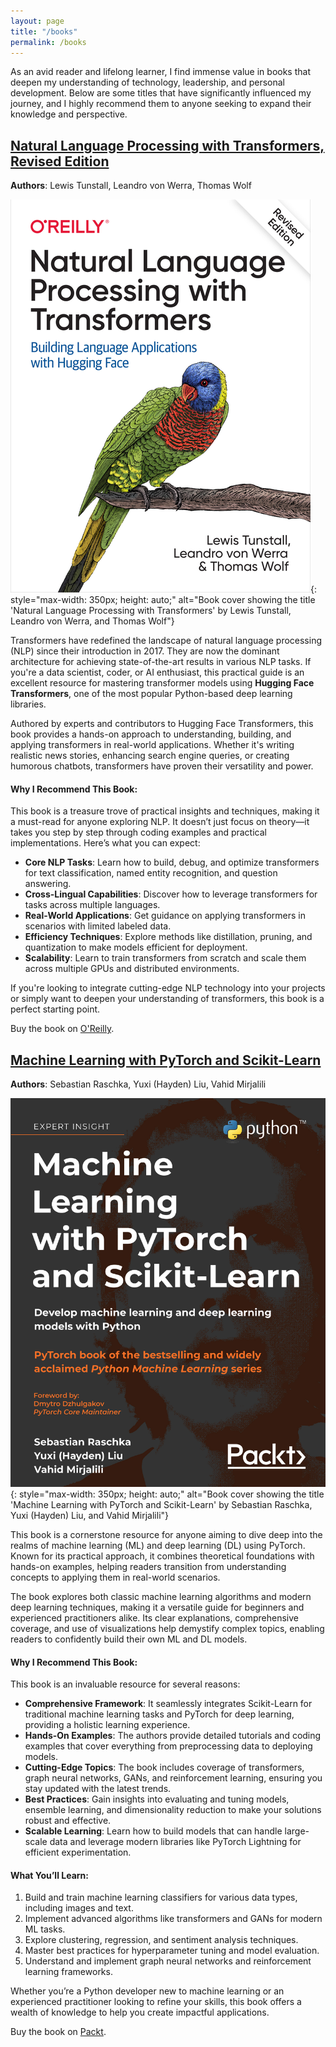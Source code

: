 ```yaml
---
layout: page
title: "/books"
permalink: /books
---
```


As an avid reader and lifelong learner, I find immense value in books that deepen my understanding of technology, leadership, and personal development. Below are some titles that have significantly influenced my journey, and I highly recommend them to anyone seeking to expand their knowledge and perspective.

## [Natural Language Processing with Transformers, Revised Edition](https://www.oreilly.com/library/view/natural-language-processing/9781098136789/)
**Authors**: Lewis Tunstall, Leandro von Werra, Thomas Wolf

![Natural Language Processing with Transformers Book Cover](images/book_covers/nlp_with_transformers.png){: style="max-width: 350px; height: auto;" alt="Book cover showing the title 'Natural Language Processing with Transformers' by Lewis Tunstall, Leandro von Werra, and Thomas Wolf"}

Transformers have redefined the landscape of natural language processing (NLP) since their introduction in 2017. They are now the dominant architecture for achieving state-of-the-art results in various NLP tasks. If you're a data scientist, coder, or AI enthusiast, this practical guide is an excellent resource for mastering transformer models using **Hugging Face Transformers**, one of the most popular Python-based deep learning libraries.

Authored by experts and contributors to Hugging Face Transformers, this book provides a hands-on approach to understanding, building, and applying transformers in real-world applications. Whether it's writing realistic news stories, enhancing search engine queries, or creating humorous chatbots, transformers have proven their versatility and power.

#### Why I Recommend This Book:

This book is a treasure trove of practical insights and techniques, making it a must-read for anyone exploring NLP. It doesn’t just focus on theory—it takes you step by step through coding examples and practical implementations. Here’s what you can expect:

- **Core NLP Tasks**: Learn how to build, debug, and optimize transformers for text classification, named entity recognition, and question answering.
- **Cross-Lingual Capabilities**: Discover how to leverage transformers for tasks across multiple languages.
- **Real-World Applications**: Get guidance on applying transformers in scenarios with limited labeled data.
- **Efficiency Techniques**: Explore methods like distillation, pruning, and quantization to make models efficient for deployment.
- **Scalability**: Learn to train transformers from scratch and scale them across multiple GPUs and distributed environments.

If you're looking to integrate cutting-edge NLP technology into your projects or simply want to deepen your understanding of transformers, this book is a perfect starting point.

Buy the book on [O'Reilly](https://www.oreilly.com/library/view/natural-language-processing/9781098136789/).

## [Machine Learning with PyTorch and Scikit-Learn](https://www.packtpub.com/en-us/product/machine-learning-with-pytorch-and-scikit-learn-9781801819312)
**Authors**: Sebastian Raschka, Yuxi (Hayden) Liu, Vahid Mirjalili

![Machine Learning with PyTorch and Scikit-Learn Book Cover](images/book_covers/ml_with_pt_scikit.jpg){: style="max-width: 350px; height: auto;" alt="Book cover showing the title 'Machine Learning with PyTorch and Scikit-Learn' by Sebastian Raschka, Yuxi (Hayden) Liu, and Vahid Mirjalili"}

This book is a cornerstone resource for anyone aiming to dive deep into the realms of machine learning (ML) and deep learning (DL) using PyTorch. Known for its practical approach, it combines theoretical foundations with hands-on examples, helping readers transition from understanding concepts to applying them in real-world scenarios.

The book explores both classic machine learning algorithms and modern deep learning techniques, making it a versatile guide for beginners and experienced practitioners alike. Its clear explanations, comprehensive coverage, and use of visualizations help demystify complex topics, enabling readers to confidently build their own ML and DL models.

#### Why I Recommend This Book:

This book is an invaluable resource for several reasons:
- **Comprehensive Framework**: It seamlessly integrates Scikit-Learn for traditional machine learning tasks and PyTorch for deep learning, providing a holistic learning experience.
- **Hands-On Examples**: The authors provide detailed tutorials and coding examples that cover everything from preprocessing data to deploying models.
- **Cutting-Edge Topics**: The book includes coverage of transformers, graph neural networks, GANs, and reinforcement learning, ensuring you stay updated with the latest trends.
- **Best Practices**: Gain insights into evaluating and tuning models, ensemble learning, and dimensionality reduction to make your solutions robust and effective.
- **Scalable Learning**: Learn how to build models that can handle large-scale data and leverage modern libraries like PyTorch Lightning for efficient experimentation.

#### What You’ll Learn:

1. Build and train machine learning classifiers for various data types, including images and text.
2. Implement advanced algorithms like transformers and GANs for modern ML tasks.
3. Explore clustering, regression, and sentiment analysis techniques.
4. Master best practices for hyperparameter tuning and model evaluation.
5. Understand and implement graph neural networks and reinforcement learning frameworks.

Whether you’re a Python developer new to machine learning or an experienced practitioner looking to refine your skills, this book offers a wealth of knowledge to help you create impactful applications.

Buy the book on [Packt](https://www.packtpub.com/en-us/product/machine-learning-with-pytorch-and-scikit-learn-9781801819312).